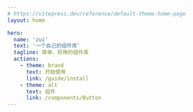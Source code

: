 ```yaml
---
# https://vitepress.dev/reference/default-theme-home-page
layout: home

hero:
  name: 'zui'
  text: '一个自己的组件库'
  tagline: 简单、好用的组件库
  actions:
    - theme: brand
      text: 开始使用
      link: /guide/install
    - theme: alt
      text: 组件
      link: /components/Button
---
```


<script setup lang="ts">
import { ref } from 'vue'
import index from './view/index.vue'
</script>

<index />
